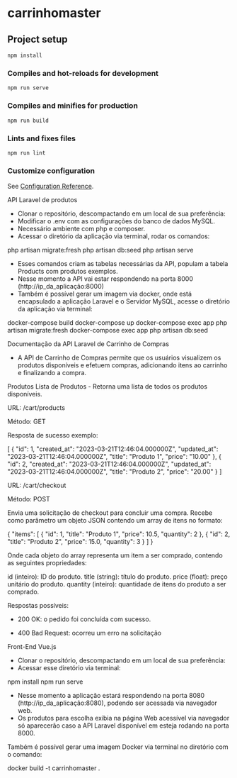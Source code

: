 # carrinhomaster

## Project setup
```
npm install
```

### Compiles and hot-reloads for development
```
npm run serve
```

### Compiles and minifies for production
```
npm run build
```

### Lints and fixes files
```
npm run lint
```

### Customize configuration
See [Configuration Reference](https://cli.vuejs.org/config/).


API Laravel de produtos

- Clonar o repositório, descompactando em um local de sua preferência: 
- Modificar o .env com as configurações do banco de dados MySQL.
- Necessário ambiente com php e composer.
- Acessar o diretório da aplicação via terminal, rodar os comandos:

php artisan migrate:fresh
php artisan db:seed
php artisan serve

- Esses comandos criam as tabelas necessárias da API, populam a tabela Products com produtos exemplos.
- Nesse momento a API vai estar respondendo na porta 8000 (http://ip_da_aplicação:8000)
- Também é possível gerar um imagem via docker, onde está encapsulado a aplicação Laravel e o Servidor MySQL, acesse o diretório da aplicação via terminal:

docker-compose build
docker-compose up
docker-compose exec app php artisan migrate:fresh
docker-compose exec app php artisan db:seed

Documentação da API Laravel de Carrinho de Compras

- A API de Carrinho de Compras permite que os usuários visualizem os produtos disponíveis e efetuem compras, adicionando itens ao carrinho e finalizando a compra.

Produtos
Lista de Produtos - Retorna uma lista de todos os produtos disponíveis.

URL: /cart/products

Método: GET

Resposta de sucesso exemplo:

[
    {
        "id": 1,
        "created_at": "2023-03-21T12:46:04.000000Z",
        "updated_at": "2023-03-21T12:46:04.000000Z",
        "title": "Produto 1",
        "price": "10.00"
    },
    {
        "id": 2,
        "created_at": "2023-03-21T12:46:04.000000Z",
        "updated_at": "2023-03-21T12:46:04.000000Z",
        "title": "Produto 2",
        "price": "20.00"
    }
]

URL: /cart/checkout 

Método: POST

Envia uma solicitação de checkout para concluir uma compra. Recebe como parâmetro um objeto JSON contendo um array de itens no formato:

{
    "items": [
        {
            "id": 1,
            "title": "Produto 1",
            "price": 10.5,
            "quantity": 2
        },
        {
            "id": 2,
            "title": "Produto 2",
            "price": 15.0,
            "quantity": 3
        }
    ]
}

Onde cada objeto do array representa um item a ser comprado, contendo as seguintes propriedades:

id (inteiro): ID do produto.
title (string): título do produto.
price (float): preço unitário do produto.
quantity (inteiro): quantidade de itens do produto a ser comprado.

Respostas possíveis:

- 200 OK: o pedido foi concluída com sucesso.

- 400 Bad Request: ocorreu um erro na solicitação


Front-End Vue.js

- Clonar o repositório, descompactando em um local de sua preferência: 
- Acessar esse diretório via terminal:

npm install
npm run serve

- Nesse momento a aplicação estará respondendo na porta 8080 (http://ip_da_aplicação:8080), podendo ser acessada via navegador web.
- Os produtos para escolha exibia na página Web acessível via navegador só aparecerão caso a API Laravel disponível em esteja rodando na porta 8000.

Também é possível gerar uma imagem Docker via terminal no diretório com o comando:

docker build -t carrinhomaster .
